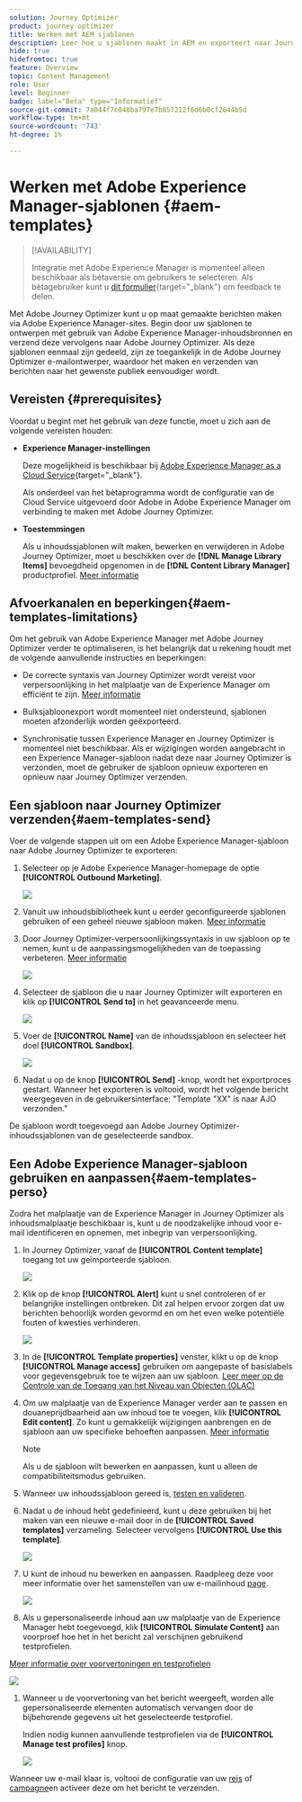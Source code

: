 ```yaml
---
solution: Journey Optimizer
product: journey optimizer
title: Werken met AEM sjablonen
description: Leer hoe u sjablonen maakt in AEM en exporteert naar Journey Optimizer
hide: true
hidefromtoc: true
feature: Overview
topic: Content Management
role: User
level: Beginner
badge: label="Beta" type="Informatief"
source-git-commit: 7a044f7c048ba797e7b857212f6d6b0cf2644b5d
workflow-type: tm+mt
source-wordcount: '743'
ht-degree: 1%

---
```


# Werken met Adobe Experience Manager-sjablonen {#aem-templates}

>[!AVAILABILITY]
>
>Integratie met Adobe Experience Manager is momenteel alleen beschikbaar als bètaversie om gebruikers te selecteren.
> Als bètagebruiker kunt u [dit formulier](https://forms.office.com/pages/responsepage.aspx?id=Wht7-jR7h0OUrtLBeN7O4Wf0cbVTQ3tCpW_unE-w8-JUN1FaNlAzNkhPSUdaSkJXVFRCNTRJNVRFSy4u){target="_blank"} om feedback te delen.

Met Adobe Journey Optimizer kunt u op maat gemaakte berichten maken via Adobe Experience Manager-sites. Begin door uw sjablonen te ontwerpen met gebruik van Adobe Experience Manager-inhoudsbronnen en verzend deze vervolgens naar Adobe Journey Optimizer. Als deze sjablonen eenmaal zijn gedeeld, zijn ze toegankelijk in de Adobe Journey Optimizer e-mailontwerper, waardoor het maken en verzenden van berichten naar het gewenste publiek eenvoudiger wordt.

## Vereisten {#prerequisites}

Voordat u begint met het gebruik van deze functie, moet u zich aan de volgende vereisten houden:

* **Experience Manager-instellingen**

   Deze mogelijkheid is beschikbaar bij [Adobe Experience Manager as a Cloud Service](https://experienceleague.adobe.com/docs/experience-manager-cloud-service/content/overview/introduction.html){target="_blank"}.

   Als onderdeel van het bètaprogramma wordt de configuratie van de Cloud Service uitgevoerd door Adobe in Adobe Experience Manager om verbinding te maken met Adobe Journey Optimizer.

* **Toestemmingen**

   Als u inhoudssjablonen wilt maken, bewerken en verwijderen in Adobe Journey Optimizer, moet u beschikken over de **[!DNL Manage Library Items]** bevoegdheid opgenomen in de **[!DNL Content Library Manager]** productprofiel. [Meer informatie](../administration/ootb-product-profiles.md#content-library-manager)

## Afvoerkanalen en beperkingen{#aem-templates-limitations}

Om het gebruik van Adobe Experience Manager met Adobe Journey Optimizer verder te optimaliseren, is het belangrijk dat u rekening houdt met de volgende aanvullende instructies en beperkingen:

* De correcte syntaxis van Journey Optimizer wordt vereist voor verpersoonlijking in het malplaatje van de Experience Manager om efficiënt te zijn. [Meer informatie](../personalization/personalization-syntax.md)

* Bulksjabloonexport wordt momenteel niet ondersteund, sjablonen moeten afzonderlijk worden geëxporteerd.

* Synchronisatie tussen Experience Manager en Journey Optimizer is momenteel niet beschikbaar. Als er wijzigingen worden aangebracht in een Experience Manager-sjabloon nadat deze naar Journey Optimizer is verzonden, moet de gebruiker de sjabloon opnieuw exporteren en opnieuw naar Journey Optimizer verzenden.

## Een sjabloon naar Journey Optimizer verzenden{#aem-templates-send}

Voer de volgende stappen uit om een Adobe Experience Manager-sjabloon naar Adobe Journey Optimizer te exporteren:

1. Selecteer op je Adobe Experience Manager-homepage de optie **[!UICONTROL Outbound Marketing]**.

   ![](assets/aem-outbound-menu.png)

1. Vanuit uw inhoudsbibliotheek kunt u eerder geconfigureerde sjablonen gebruiken of een geheel nieuwe sjabloon maken. [Meer informatie](https://experienceleague.adobe.com/docs/experience-manager-65/authoring/authoring/managing-pages.html?lang=en#creating-a-new-page)

1. Door Journey Optimizer-verpersoonlijkingssyntaxis in uw sjabloon op te nemen, kunt u de aanpassingsmogelijkheden van de toepassing verbeteren. [Meer informatie](../personalization/personalization-syntax.md)

   ![](assets/aem_ajo_4.png)

1. Selecteer de sjabloon die u naar Journey Optimizer wilt exporteren en klik op **[!UICONTROL Send to]** in het geavanceerde menu.

   ![](assets/aem-advanced-menu.png)

1. Voer de **[!UICONTROL Name]** van de inhoudssjabloon en selecteer het doel **[!UICONTROL Sandbox]**.

   ![](assets/aem-send-template-settings.png)

1. Nadat u op de knop **[!UICONTROL Send]** -knop, wordt het exportproces gestart. Wanneer het exporteren is voltooid, wordt het volgende bericht weergegeven in de gebruikersinterface: &quot;Template &quot;XX&quot; is naar AJO verzonden.&quot;

De sjabloon wordt toegevoegd aan Adobe Journey Optimizer-inhoudssjablonen van de geselecteerde sandbox.

## Een Adobe Experience Manager-sjabloon gebruiken en aanpassen{#aem-templates-perso}

Zodra het malplaatje van de Experience Manager in Journey Optimizer als inhoudsmalplaatje beschikbaar is, kunt u de noodzakelijke inhoud voor e-mail identificeren en opnemen, met inbegrip van verpersoonlijking.

1. In Journey Optimizer, vanaf de **[!UICONTROL Content template]** toegang tot uw geïmporteerde sjabloon.

   ![](assets/aem_ajo_1.png)

1. Klik op de knop **[!UICONTROL Alert]** kunt u snel controleren of er belangrijke instellingen ontbreken. Dit zal helpen ervoor zorgen dat uw berichten behoorlijk worden gevormd en om het even welke potentiële fouten of kwesties verhinderen.

   ![](assets/aem_ajo_2.png)

1. In de **[!UICONTROL Template properties]** venster, klikt u op de knop **[!UICONTROL Manage access]** gebruiken om aangepaste of basislabels voor gegevensgebruik toe te wijzen aan uw sjabloon. [Leer meer op de Controle van de Toegang van het Niveau van Objecten (OLAC)](../administration/object-based-access.md)

1. Om uw malplaatje van de Experience Manager verder aan te passen en douaneprijdbaarheid aan uw inhoud toe te voegen, klik **[!UICONTROL Edit content]**. Zo kunt u gemakkelijk wijzigingen aanbrengen en de sjabloon aan uw specifieke behoeften aanpassen. [Meer informatie](get-started-email-design.md)

   >[!NOTE]
   >
   > Als u de sjabloon wilt bewerken en aanpassen, kunt u alleen de compatibiliteitsmodus gebruiken.

1. Wanneer uw inhoudssjabloon gereed is, [testen en valideren](content-templates.md#test-template).

1. Nadat u de inhoud hebt gedefinieerd, kunt u deze gebruiken bij het maken van een nieuwe e-mail door in de **[!UICONTROL Saved templates]** verzameling. Selecteer vervolgens **[!UICONTROL Use this template]**.

   ![](assets/aem_ajo_3.png)

1. U kunt de inhoud nu bewerken en aanpassen. Raadpleeg deze voor meer informatie over het samenstellen van uw e-mailinhoud [page](content-from-scratch.md).

   ![](assets/aem_ajo_5.png)

1. Als u gepersonaliseerde inhoud aan uw malplaatje van de Experience Manager hebt toegevoegd, klik **[!UICONTROL Simulate Content]** aan voorproef hoe het in het bericht zal verschijnen gebruikend testprofielen.

[Meer informatie over voorvertoningen en testprofielen](../email/preview.md)

   ![](assets/aem_ajo_6.png)

1. Wanneer u de voorvertoning van het bericht weergeeft, worden alle gepersonaliseerde elementen automatisch vervangen door de bijbehorende gegevens uit het geselecteerde testprofiel.

   Indien nodig kunnen aanvullende testprofielen via de **[!UICONTROL Manage test profiles]** knop.

   ![](assets/aem_ajo_7.png)

Wanneer uw e-mail klaar is, voltooi de configuratie van uw [reis](../building-journeys/journey-gs.md) of [campagne](../campaigns/create-campaign.md)en activeer deze om het bericht te verzenden.
